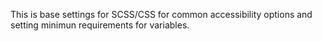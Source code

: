 This is base settings for SCSS/CSS for common accessibility options and setting minimun requirements for variables.